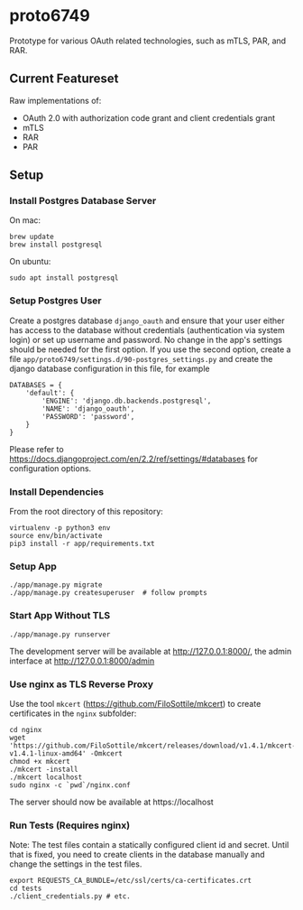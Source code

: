 # proto6749
Prototype for various OAuth related technologies, such as mTLS, PAR, and RAR.

## Current Featureset

Raw implementations of:

* OAuth 2.0 with authorization code grant and client credentials grant
* mTLS 
* RAR
* PAR

## Setup

### Install Postgres Database Server

On mac:
```
brew update
brew install postgresql
```

On ubuntu:
```
sudo apt install postgresql
```

### Setup Postgres User

Create a postgres database `django_oauth` and ensure that your user
either has access to the database without credentials (authentication
via system login) or set up username and password. No change in the
app's settings should be needed for the first option. If you use the
second option, create a file
`app/proto6749/settings.d/90-postgres_settings.py` and create the
django database configuration in this file, for example

```
DATABASES = {
    'default': {
        'ENGINE': 'django.db.backends.postgresql',
        'NAME': 'django_oauth',
        'PASSWORD': 'password',
    }
}
```

Please refer to https://docs.djangoproject.com/en/2.2/ref/settings/#databases for configuration options.

### Install Dependencies

From the root directory of this repository:

```
virtualenv -p python3 env
source env/bin/activate
pip3 install -r app/requirements.txt
```

### Setup App

```
./app/manage.py migrate
./app/manage.py createsuperuser  # follow prompts
```

### Start App Without TLS
```
./app/manage.py runserver
```

The development server will be available at http://127.0.0.1:8000/, the admin interface at http://127.0.0.1:8000/admin

### Use nginx as TLS Reverse Proxy
Use the tool `mkcert` (https://github.com/FiloSottile/mkcert) to create certificates in the `nginx` subfolder:

```
cd nginx
wget 'https://github.com/FiloSottile/mkcert/releases/download/v1.4.1/mkcert-v1.4.1-linux-amd64' -Omkcert
chmod +x mkcert
./mkcert -install
./mkcert localhost
sudo nginx -c `pwd`/nginx.conf
```

The server should now be available at https://localhost

### Run Tests (Requires nginx)
Note: The test files contain a statically configured client id and
secret. Until that is fixed, you need to create clients in the
database manually and change the settings in the test files.

```
export REQUESTS_CA_BUNDLE=/etc/ssl/certs/ca-certificates.crt
cd tests
./client_credentials.py # etc.
```
